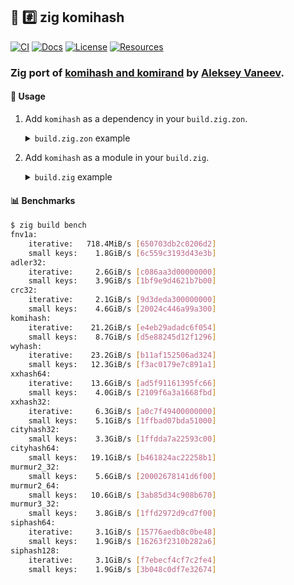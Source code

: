 ## :lizard: :hash: **zig komihash**

[![CI][ci-shield]][ci-url]
[![Docs][docs-shield]][docs-url]
[![License][license-shield]][license-url]
[![Resources][resources-shield]][resources-url]

### Zig port of [komihash and komirand](https://github.com/avaneev/komihash) by [Aleksey Vaneev](https://github.com/avaneev).

#### :rocket: Usage

1. Add `komihash` as a dependency in your `build.zig.zon`.

    <details>

    <summary><code>build.zig.zon</code> example</summary>

    ```zig
    .{
        .name = "<name_of_your_program>",
        .version = "<version_of_your_program>",
        .dependencies = .{
            .komihash = .{
                .url = "https://github.com/tensorush/zig-komihash/archive/refs/tags/<git_tag>.tar.gz",
                .hash = "<package_hash>",
            },
        },
    }
    ```

    If unsure what to fill out for `<package_hash>`, set it to `12200000000000000000000000000000000000000000000000000000000000000000` and Zig will tell you the correct value in an error message.

    </details>

2. Add `komihash` as a module in your `build.zig`.

    <details>

    <summary><code>build.zig</code> example</summary>

    ```zig
    const komihash = b.dependency("komihash", .{});
    exe.addModule("komihash", komihash.module("komihash"));
    ```

    </details>

#### :bar_chart: Benchmarks

```bash
$ zig build bench
fnv1a:
    iterative:   718.4MiB/s [650703db2c0206d2]
    small keys:    1.8GiB/s [6c559c3193d43e3b]
adler32:
    iterative:     2.6GiB/s [c086aa3d00000000]
    small keys:    3.9GiB/s [1bf9e9d4621b7b00]
crc32:
    iterative:     2.1GiB/s [9d3deda300000000]
    small keys:    4.6GiB/s [20024c446a99a300]
komihash:
    iterative:    21.2GiB/s [e4eb29adadc6f054]
    small keys:    8.7GiB/s [d5e88245d12f1296]
wyhash:
    iterative:    23.2GiB/s [b11af152506ad324]
    small keys:   12.3GiB/s [f3ac0179e7c891a1]
xxhash64:
    iterative:    13.6GiB/s [ad5f91161395fc66]
    small keys:    4.0GiB/s [2109f6a3a1668fbd]
xxhash32:
    iterative:     6.3GiB/s [a0c7f49400000000]
    small keys:    5.1GiB/s [1ffbad07bda51000]
cityhash32:
    small keys:    3.3GiB/s [1ffdda7a22593c00]
cityhash64:
    small keys:   19.1GiB/s [b461824ac22258b1]
murmur2_32:
    small keys:    5.6GiB/s [20002678141d6f00]
murmur2_64:
    small keys:   10.6GiB/s [3ab85d34c908b670]
murmur3_32:
    small keys:    3.8GiB/s [1ffd2972d9cd7f00]
siphash64:
    iterative:     3.1GiB/s [15776aedb8c0be48]
    small keys:    1.9GiB/s [16263f2310b282a6]
siphash128:
    iterative:     3.1GiB/s [f7ebecf4cf7c2fe4]
    small keys:    1.9GiB/s [3b048c0df7e32674]
```

<!-- MARKDOWN LINKS -->

[ci-shield]: https://img.shields.io/github/actions/workflow/status/tensorush/zig-komihash/ci.yaml?branch=main&style=for-the-badge&logo=github&label=CI&labelColor=black
[ci-url]: https://github.com/tensorush/zig-komihash/blob/main/.github/workflows/ci.yaml
[docs-shield]: https://img.shields.io/badge/click-F6A516?style=for-the-badge&logo=zig&logoColor=F6A516&label=docs&labelColor=black
[docs-url]: https://tensorush.github.io/zig-komihash
[license-shield]: https://img.shields.io/github/license/tensorush/zig-komihash.svg?style=for-the-badge&labelColor=black
[license-url]: https://github.com/tensorush/zig-komihash/blob/main/LICENSE.md
[resources-shield]: https://img.shields.io/badge/click-F6A516?style=for-the-badge&logo=zig&logoColor=F6A516&label=resources&labelColor=black
[resources-url]: https://github.com/tensorush/Awesome-Languages-Learning#lizard-zig
